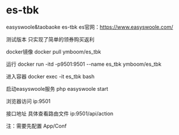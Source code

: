# es-tbk
easyswoole&amp;taobaoke
es-tbk es官网：https://www.easyswoole.com/

测试版本 只实现了简单的领券购买返利

docker镜像 docker pull ymboom/es_tbk

运行 docker run -itd -p9501:9501 --name es_tbk ymboom/es_tbk

进入容器 docker exec -it es_tbk bash

启动easyswoole服务 php easyswoole start

浏览器访问 ip:9501

接口地址 具体查看路由文件 ip:9501/api/action

注：需要先配置 App/Conf
